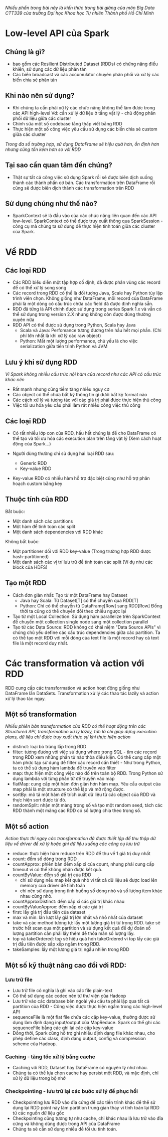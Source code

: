 _Nhiều phần trong bài này là kiến thức trong bài giảng của môn Big Data CTT339 của trường Đại học Khoa học Tự nhiên Thành phố Hồ Chí Minh_

# Low-level API của Spark

## Chúng là gì?

- bao gồm các Resilient Distributed Dataset (RDDs) có chứng năng điều khiển, sử dụng các dữ liệu phân tán
- Các biến broadcast và các accumulator chuyên phân phối và xử lý các biến chia sẻ phân tán

## Khi nào nên sử dụng?

- Khi chúng ta cần phải xử lý các chức năng không thể làm được trong các API high-level
  Vd: cần xử lý dữ liệu ở tầng vật lý - chủ động phân phối dữ liệu giữa các cluster
- Chỉnh sửa một số codebase tầng thấp viết bằng RDD
- Thực hiện một số công việc yêu cầu sử dụng các biến chia sẻ custom giữa các cluster

_Trong đa số trường hợp, sử dụng DataFrame sẽ hiệu quả hơn, ổn định hơn nhưng cũng tốn kém hơn so với RDD_

## Tại sao cần quan tâm đến chúng?

- Thật sự tất cả công việc sử dụng Spark rồi sẽ được biên dịch xuống thành các thành phần cơ bản. Các transformation trên DataFrame rồi cũng sẽ được biên dịch thành các transformation trên RDD

## Sử dụng chúng như thế nào?

- SparkContext sẽ là đầu vào của các chức năng liên quan đến các API low-level. SparkContext có thể được truy xuất thông qua SparkSession - công cụ mà chúng ta sử dụng để thực hiện tính toán giữa các cluster của Spark.

# Về RDD

## Các loại RDD

- Các RDD biểu diễn một tập hợp cố định, đã được phân vùng các record để có thể xử lý song song
- Các record trong RDD có thể là đối tượng Java, Scale hay Python tùy lập trình viên chọn. Không giống như DataFrame, mỗi record của DataFrame phải là một dòng có cấu trúc chứa các field đã được định nghĩa sẵn.
- RDD đã từng là API chính được sử dụng trong series Spark 1.x và vẫn có thể sử dụng trong version 2.X nhưng không còn được dùng thường xuyên nữa
- RDD API có thể được sử dụng trong Python, Scala hay Java
  - Scala và Java: Perfomance tương đương trên hầu hết mọi phần. (Chi phí lớn nhất là khi xử lý các raw object)
  - Python: Mất một lượng performance, chủ yếu là cho việc serialization giữa tiến trình Python và JVM

## Lưu ý khi sử dụng RDD

_Vì Spark không nhiều cấu trúc nội hàm của record như các API có cấu trúc khác nên_

- Rất mạnh nhưng cũng tiềm tàng nhiều nguy cơ
- Các object có thể chứa bất kỳ thông tin gì dưới bất kỳ format nào
- Các cách xử lý và tương tác với các giá trị phải được thực hiện thủ công
- Việc tối ưu hóa yêu cầu phải làm rất nhiều công việc thủ công

## Các loại RDD

- Có rất nhiều lớp con của RDD, hầu hết chúng là để cho DataFrame có thể tạo và tối ưu hóa các execution plan trên tầng vật lý (Xem cách hoạt động của Spark...)

- Người dùng thường chỉ sử dụng hai loại RDD sau:

  - Generic RDD
  - Key-value RDD

- Key-value RDD có nhiều hàm hỗ trợ đặc biệt cũng như hỗ trợ phân hoạch custom bằng key

## Thuộc tính của RDD

Bắt buộc:

- Một danh sách các partitions
- Một hàm để tính toán các split
- Một danh sách dependencies với RDD khác

Không bắt buộc:

- Một partitioner đối với RDD key-value (Trong trường hợp RDD được hash-partitioned)
- Một danh sách các vị trí lưu trữ để tính toán các split (Ví dụ như các block của HDFS)

## Tạo một RDD

- Cách đơn giản nhất: Tạo từ một DataFrame hay Dataset
  - Java hay Scala: Từ Dataset[T] có thể chuyển qua RDD[T]
  - Python: Chỉ có thể chuyển từ DataFrame[Row] sang RDD[Row]
    Đồng thời ta cũng có thể chuyển đổi theo chiều ngược lại
- Tạo từ một Local Collection: Sử dụng hàm parallelize trên SparkContext để chuyển một collection single node sang một collection parallel
- Tạo từ các Data Source: RDD không có khái niệm "Data Source APIs" vì chúng chủ yếu define các cấu trúc dependencies giữa các partition. Ta có thể tạo một RDD với mỗi dòng của text file là một record hay cả text file là một record duy nhất.

# Các transformation và action với RDD

RDD cung cấp các transformation và action hoạt động giống như DataFrame lẫn DataSets. Transformation xử lý các thao tác lazily và action xử lý thao tác ngay.

## Một số transformation

_Nhiều phiên bản transformation của RDD có thể hoạt động trên các Structured API, transformation xử lý lazily, tức là chỉ giúp dựng execution plans, dữ liệu chỉ được truy xuất thực sự khi thực hiện action_

- distinct: loại bỏ trùng lắp trong RDD
- filter: tương đương với việc sử dụng where trong SQL - tìm các record trong RDD xem những phần tử nào thỏa điều kiện. Có thể cung cấp một hàm phức tạp sử dụng để filter các record cần thiết - Như trong Python, ta có thể sử dụng hàm lambda để truyền vào filter
- map: thực hiện một công việc nào đó trên toàn bộ RDD. Trong Python sử dụng lambda với từng phần tử để truyền vào map
- flatMap: cung cấp một hàm đơn giản hơn hàm map. Yêu cầu output của map phải là một structure có thể lặp và mở rộng được.
- sortBy: mô tả một hàm để trích xuất dữ liệu từ các object của RDD và thực hiện sort được từ đó.
- randomSplit: nhận một mảng trọng số và tạo một random seed, tách các RDD thành một mảng các RDD có số lượng chia theo trọng số.

## Một số action

_Action thực thi ngay các transformation đã được thiết lập để thu thập dữ liệu về driver để xử lý hoặc ghi dữ liệu xuống các công cụ lưu trữ_

- reduce: thực hiện hàm reduce trên RDD để thu về 1 giá trị duy nhất
- count: đếm số dòng trong RDD
- countApprox: phiên bản đếm xấp xỉ của count, nhưng phải cung cấp timeout vì có thể không nhận được kết quả.
- countByValue: đếm số giá trị của RDD
  - chỉ sử dụng nếu map kết quả nhỏ vì tất cả dữ liệu sẽ được load lên memory của driver để tính toán
  - chỉ nên sử dụng trong tình huống số dòng nhỏ và số lượng item khác nhau cũng nhỏ.
- countApproxDistinct: đếm xấp xỉ các giá trị khác nhau
- countByValueApprox: đếm xấp xỉ các giá trị
- first: lấy giá trị đầu tiên của dataset
- max và min: lần lượt lấy giá trị lớn nhất và nhỏ nhất của dataset
- take và các method tương tự: lấy một lượng giá trị từ trong RDD. take sẽ trước hết scan qua một partition và sử dụng kết quả để dự đoán số lượng partition cần phải lấy thêm để thỏa mãn số lượng lấy.
- top và takeOrdered: top sẽ hiệu quả hơn takeOrdered vì top lấy các giá trị đầu tiên được sắp xếp ngầm trong RDD.
- takeSamples: lấy một lượng giá trị ngẫu nhiên trong RDD

## Một số kỹ thuật nâng cao đối với RDD:

### Lưu trữ file

- Lưu trữ file có nghĩa là ghi vào các file plain-text
- Có thể sử dụng các codec nén từ thư viện của Hadoop
- Lưu trữ vào các database bên ngoài yêu cầu ta phải lặp qua tất cả partition của RDD - Công việc được thực hiện ngầm trong các high-level API
- sequenceFile là một flat file chứa các cặp key-value, thường được sử dụng làm định dạng input/output của MapReduce. Spark có thể ghi các sequenceFile bằng các ghi lại các cặp key-value
- Đồng thời, Spark cũng hỗ trợ ghi nhiều định dạng file khác nhau, cho phép define các class, định dạng output, config và compression scheme của Hadoop.

### Caching - tăng tốc xử lý bằng cache

- Caching với RDD, Dataset hay DataFrame có nguyên lý như nhau.
- Chúng ta có thể lựa chọn cache hay persist một RDD, và mặc định, chỉ xử lý dữ liệu trong bộ nhớ

### Checkpointing - lưu trữ lại các bước xử lý để phục hồi

- Checkpointing lưu RDD vào đĩa cứng để các tiến trình khác để thể sử dụng lại RDD point này làm partition trung gian thay vì tính toán lại RDD từ các nguồn dữ liệu gốc
- Checkpointing cũng tương tự như cache, chỉ khác nhau là lưu trữ vào đĩa cứng và không dùng được trong API của DataFrame
- Chúng ta sẽ cần sử dụng nhiều để tối ưu tính toán.

